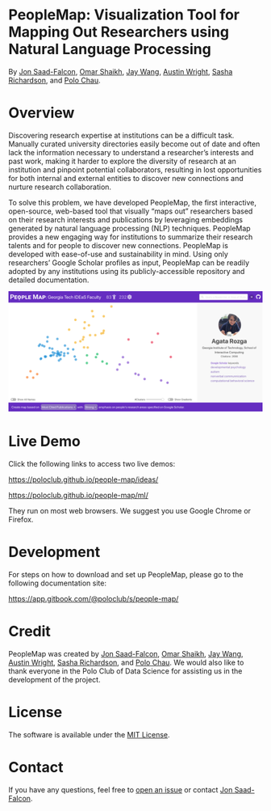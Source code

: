 # PeopleMap: Visualization Tool for Mapping Out Researchers using Natural Language Processing
By [Jon Saad-Falcon](https://www.linkedin.com/in/jonsaadfalcon/), [Omar Shaikh](https://www.linkedin.com/in/oshaikh13/), [Jay Wang](https://zijie.wang/), [Austin Wright](https://austinpwright.com/), [Sasha Richardson](https://www.linkedin.com/in/sasha-richardson/), and [Polo Chau](https://poloclub.github.io/polochau/).

# Overview
Discovering research expertise at institutions can be a difficult task. Manually curated university directories easily become out of date and often lack the information necessary to understand a researcher’s interests and past work, making it harder to explore the diversity of research at an institution and pinpoint potential collaborators, resulting in lost opportunities for both internal and external entities to discover new connections and nurture research collaboration.

To solve this problem, we have developed PeopleMap, the first interactive, open-source, web-based tool that visually “maps out” researchers based on their research interests and publications by leveraging embeddings generated by natural language processing (NLP) techniques. PeopleMap provides a new engaging way for institutions to summarize their research talents and for people to discover new connections. PeopleMap is developed with ease-of-use and sustainability in mind. Using only researchers’ Google Scholar profiles as input, PeopleMap can be readily adopted by any institutions using its publicly-accessible repository and detailed documentation.

![PeopleMapPhoto](PeopleMap.png)

# Live Demo
Click the following links to access two live demos:

https://poloclub.github.io/people-map/ideas/

https://poloclub.github.io/people-map/ml/

They run on most web browsers. We suggest you use Google Chrome or Firefox.

# Development
For steps on how to download and set up PeopleMap, please go to the following documentation site:

https://app.gitbook.com/@poloclub/s/people-map/

# Credit
PeopleMap was created by [Jon Saad-Falcon](https://www.linkedin.com/in/jonsaadfalcon/), [Omar Shaikh](https://www.linkedin.com/in/oshaikh13/), [Jay Wang](https://zijie.wang/), [Austin Wright](https://austinpwright.com/), [Sasha Richardson](https://www.linkedin.com/in/sasha-richardson/), and [Polo Chau](https://poloclub.github.io/polochau/). We would also like to thank everyone in the Polo Club of Data Science for assisting us in the development of the project.

# License

The software is available under the [MIT License](https://github.com/poloclub/people-map/blob/master/LICENSE).

# Contact

If you have any questions, feel free to [open an issue](https://github.com/poloclub/people-map/issues) or contact [Jon Saad-Falcon](https://www.linkedin.com/in/jonsaadfalcon/).
